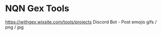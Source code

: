 # NQN Gex Tools

https://withgex.wixsite.com/tools/projects
Discord Bot - Post emojis gifs / png / jpg
